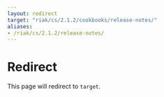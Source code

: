 ```yaml
---
layout: redirect
target: "riak/cs/2.1.2/cookbooks/release-notes/"
aliases:
- /riak/cs/2.1.2/release-notes/
---
```


# Redirect

This page will redirect to `target`.

